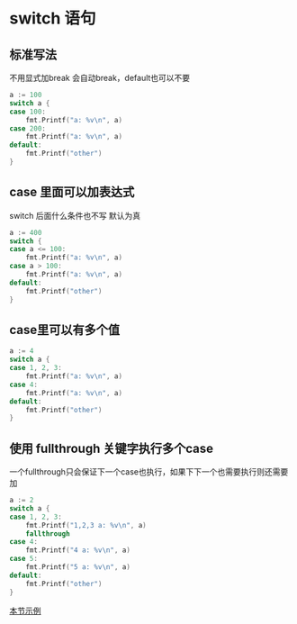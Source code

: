 # switch 语句

## 标准写法 
不用显式加break 会自动break，default也可以不要
```go
a := 100
switch a {
case 100:
    fmt.Printf("a: %v\n", a)
case 200:
    fmt.Printf("a: %v\n", a)
default:
    fmt.Printf("other")
}
```

## case 里面可以加表达式
switch 后面什么条件也不写 默认为真
```go
a := 400
switch {
case a <= 100:
    fmt.Printf("a: %v\n", a)
case a > 100:
    fmt.Printf("a: %v\n", a)
default:
    fmt.Printf("other")
}
```

## case里可以有多个值
```go
a := 4
switch a {
case 1, 2, 3:
    fmt.Printf("a: %v\n", a)
case 4:
    fmt.Printf("a: %v\n", a)
default:
    fmt.Printf("other")
}
```

## 使用 fullthrough 关键字执行多个case
一个fullthrough只会保证下一个case也执行，如果下下一个也需要执行则还需要加
```go
a := 2
switch a {
case 1, 2, 3:
    fmt.Printf("1,2,3 a: %v\n", a)
    fallthrough
case 4:
    fmt.Printf("4 a: %v\n", a)
case 5:
    fmt.Printf("5 a: %v\n", a)
default:
    fmt.Printf("other")
}
```

[本节示例](https://github.com/onlyone2019/golang_learn/blob/master/switch.go)